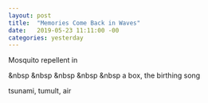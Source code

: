 ```yaml
---
layout: post
title:  "Memories Come Back in Waves"
date:   2019-05-23 11:11:00 -00
categories: yesterday
---
```


Mosquito repellent in

&nbsp &nbsp &nbsp &nbsp &nbsp a box, the birthing song<!--more-->


tsunami, tumult, air
